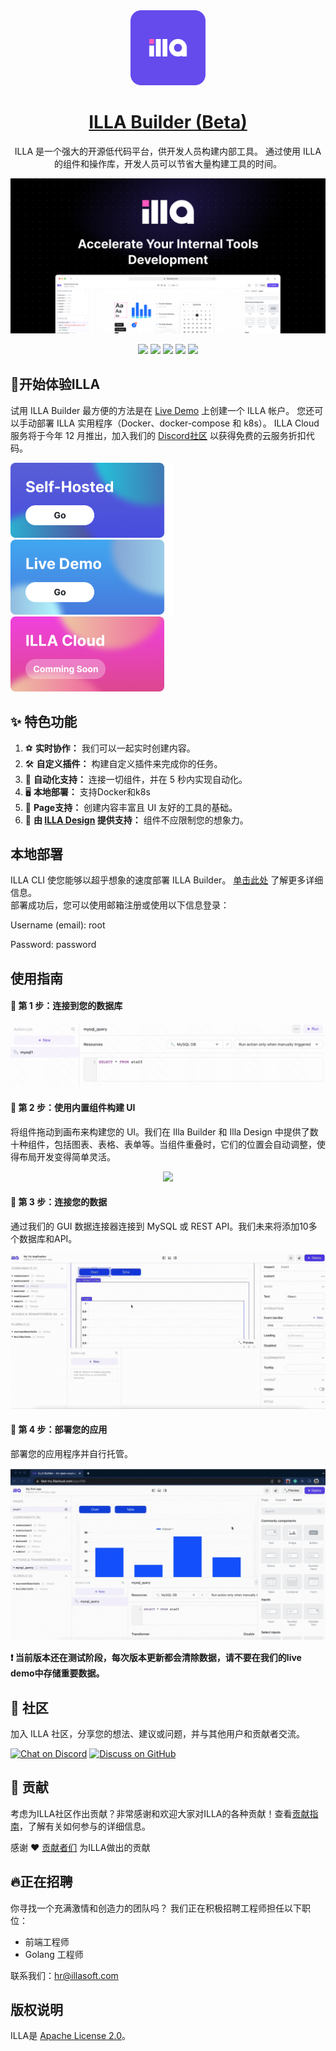 <div align="center">
  <a href="https://fast-try.illacloud.com/">
    <img alt="ILLA Design Logo" width="120px" height="120px" src="https://github.com/illacloud/.github/blob/main/assets/images/illa-logo.svg"/>
  </a>
</div>

<h1 align="center"><a href="https://fast-try.illacloud.com/">ILLA Builder (Beta)</a></h1>
<p align="center">ILLA 是一个强大的开源低代码平台，供开发人员构建内部工具。 通过使用 ILLA 的组件和操作库，开发人员可以节省大量构建工具的时间。 </p>


<p align="center">
<a href="https://fast-try.illacloud.com/">
  <img src="https://github.com/illacloud/.github/blob/main/assets/images/github-home.png">
</a>
</p>


<p align="center">
  <a href="https://discord.gg/illacloud"><img src="https://img.shields.io/badge/chat-Discord-7289DA?logo=discord" height=18></a>
  <a href="https://twitter.com/illacloudHQ"><img src="https://img.shields.io/badge/Twitter-1DA1F2?logo=twitter&logoColor=white" height=18></a>
  <a href="https://github.com/orgs/illacloud/discussions"><img src="https://img.shields.io/badge/discussions-GitHub-333333?logo=github" height=18></a>
  <a href="./LICENSE"><img src="https://img.shields.io/github/license/illacloud/illa-builder" height=18></a>
  <a href="./CONTRIBUTING.md"><img src="https://badgen.net/badge/PRs/Welcome/green?icon=storybook" height=18></a>
</p>



## 🚀开始体验ILLA
试用 ILLA Builder 最方便的方法是在 [Live Demo](https://fast-try.illacloud.com/) 上创建一个 ILLA 帐户。 您还可以手动部署 ILLA 实用程序（Docker、docker-compose 和 k8s）。 ILLA Cloud 服务将于今年 12 月推出，加入我们的 [Discord社区](https://discord.gg/zKf3WKCufR) 以获得免费的云服务折扣代码。

<p>
  <a href="https://www.illacloud.com/en-US/docs/deploy-introduction"><img src="https://github.com/illacloud/.github/blob/main/assets/images/self-hosted.png" height=120 />
  <a href="https://fast-try.illacloud.com/"><img src="https://github.com/illacloud/.github/blob/main/assets/images/live-demo.png" height=120 />
  <a href="https://illacloud.com"><img src="https://github.com/illacloud/.github/blob/main/assets/images/illa-cloud.png" height=120></a>
</p>



## ✨ 特色功能

1. ⚽ **实时协作：** 我们可以一起实时创建内容。
2. 🛠 **自定义插件：** 构建自定义插件来完成你的任务。
3. 🤖 **自动化支持：** 连接一切组件，并在 5 秒内实现自动化。
4. 🖥 **本地部署：** 支持Docker和k8s
5. 📝 **Page支持：** 创建内容丰富且 UI 友好的工具的基础。
6. 🎨 **由 [ILLA Design](https://github.com/illacloud/illa-design) 提供支持：** 组件不应限制您的想象力。

## 本地部署
    
ILLA CLI 使您能够以超乎想象的速度部署 ILLA Builder。 [单击此处](https://www.illacloud.com/docs/illa-cli) 了解更多详细信息。
</br>部署成功后，您可以使用邮箱注册或使用以下信息登录：
<p align="left">Username (email): root</p>
<p align="left">Password: password</p>

    
    
## 使用指南

#### 🎯 第 1 步：连接到您的数据库
<p align="center">
  <a href="https://fast-try.illacloud.com/">
    <img src="https://github.com/illacloud/.github/blob/main/assets/images/sql.jpeg">
  </a>
</p>

#### 🎨 第 2 步：使用内置组件构建 UI
将组件拖动到画布来构建您的 UI。我们在 Illa Builder 和 Illa Design 中提供了数十种组件，包括图表、表格、表单等。当组件重叠时，它们的位置会自动调整，使得布局开发变得简单灵活。
<p align="center">
  <a href="https://fast-try.illacloud.com/">
    <img src="https://github.com/illacloud/.github/blob/main/assets/images/edit-ui-with-components.gif">
  </a>
</p>

#### 🔌 第 3 步：连接您的数据
通过我们的 GUI 数据连接器连接到 MySQL 或 REST API。我们未来将添加10多个数据库和API。
<p align="center">
  <a href="https://fast-try.illacloud.com/">
    <img src="https://github.com/illacloud/.github/blob/main/assets/images/connect-your-data.gif">
  </a>
</p>

#### 🚀 第 4 步：部署您的应用
部署您的应用程序并自行托管。
<p align="center">
  <a href="https://fast-try.illacloud.com/">
    <img src="https://github.com/illacloud/.github/blob/main/assets/images/deploy.gif">
  </a>
</p>

**❗ 当前版本还在测试阶段，每次版本更新都会清除数据，请不要在我们的live demo中存储重要数据。**

## 💬 社区

加入 ILLA 社区，分享您的想法、建议或问题，并与其他用户和贡献者交流。

[![Chat on Discord](https://img.shields.io/badge/chat-Discord-7289DA?logo=discord)](https://discord.gg/illacloud)   [![Discuss on GitHub](https://img.shields.io/badge/discussions-GitHub-333333?logo=github)](https://github.com/orgs/illacloud/discussions)   

## 🌱 贡献

考虑为ILLA社区作出贡献？非常感谢和欢迎大家对ILLA的各种贡献！查看[贡献指南](./CONTRIBUTING.md)，了解有关如何参与的详细信息。
<p>感谢 ❤︎  <a href="https://github.com/illacloud/illa-builder/graphs/contributors">贡献者们</a> 为ILLA做出的贡献</p>

## 🔥正在招聘

你寻找一个充满激情和创造力的团队吗？ 我们正在积极招聘工程师担任以下职位：

- 前端工程师
- Golang 工程师

联系我们：hr@illasoft.com
## 版权说明

ILLA是 [Apache License 2.0](./LICENSE)。
